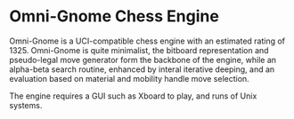 # Omni-Gnome Chess Engine

Omni-Gnome is a UCI-compatible chess engine with an estimated rating of 1325. Omni-Gnome is quite minimalist, the bitboard representation and pseudo-legal move generator form the backbone of the engine, while an alpha-beta search routine, enhanced by interal iterative deeping, and an evaluation based on material and mobility handle move selection.

The engine requires a GUI such as Xboard to play, and runs of Unix systems.
